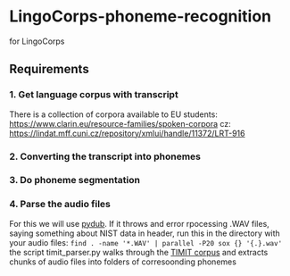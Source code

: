 # LingoCorps-phoneme-recognition
for LingoCorps

## Requirements
### 1. Get language corpus with transcript
There is a collection of corpora available to EU students: https://www.clarin.eu/resource-families/spoken-corpora
cz: https://lindat.mff.cuni.cz/repository/xmlui/handle/11372/LRT-916
### 2. Converting the transcript into phonemes
### 3. Do phoneme segmentation
### 4. Parse the audio files
For this we will use [pydub](https://github.com/jiaaro/pydub).
If it throws and error rpocessing .WAV files, saying something about NIST data in header, run this in the directory with your audio files:
`find . -name '*.WAV' | parallel -P20 sox {} '{.}.wav'`
the script timit_parser.py walks through the [TIMIT corpus](http://academictorrents.com/details/34e2b78745138186976cbc27939b1b34d18bd5b3) and extracts chunks of audio files into folders of corresoonding phonemes
